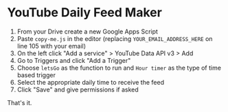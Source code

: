 # YouTube Daily Feed Maker
1. From your Drive create a new Google Apps Script
2. Paste `copy-me.js` in the editor (replacing `YOUR_EMAIL_ADDRESS_HERE` on line 105 with your email)
3. On the left click "Add a service" > YouTube Data API v3 > Add
4. Go to Triggers and click "Add a Trigger"
5. Choose `letsGo` as the function to run and `Hour timer` as the type of time based trigger
6. Select the appropriate daily time to receive the feed
7. Click "Save" and give permissions if asked

That's it.
 
